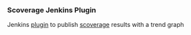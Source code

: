 ### Scoverage Jenkins Plugin
Jenkins [plugin](https://wiki.jenkins.io/display/JENKINS/Scoverage+Plugin) to publish [scoverage](https://github.com/scoverage) results with a trend graph
